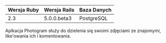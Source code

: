 | Wersja Ruby | Wersja Rails | Baza Danych  |
|-------------|--------------|--------------|
|     2.3     | 5.0.0.beta3  |  PostgreSQL  |


Aplkacja Photogram służy do dzielenia się swoimi zdjęciami ze znajomymi, like'owania ich i komentowania.
